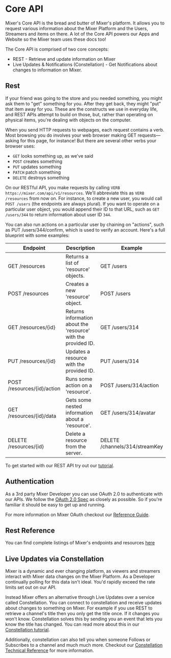 # Core API

Mixer's Core API is the bread and butter of Mixer's platform. It allows you to request various information about the Mixer Platform and the Users, Streamers and items on there. A lot of the Core API powers our Apps and Website so the Mixer team uses these docs too!

The Core API is comprised of two core concepts:
- REST - Retrieve and update information on Mixer
- Live Updates & Notifications (Constellation) - Get Notifications about changes to information on Mixer.

## Rest

If your friend was going to the store and you needed something, you might ask them to "get" something for you. After they get back, they might "put" that item away for you. These are the constructs we use in everyday life, and REST APIs attempt to build on those, but, rather than operating on physical items, you're dealing with objects on the computer.

When you send HTTP requests to webpages, each request contains a verb. Most browsing you do involves your web browser making GET requests—asking for this page, for instance! But there are several other verbs your browser uses:

- `GET` looks something up, as we've said
- `POST` creates something
- `PUT` updates something
- `PATCH` patch something
- `DELETE` destroys something

On our RESTful API, you make requests by calling `VERB https://mixer.com/api/v1/resources`. We'll abbreviate this as `VERB /resources` from now on. For instance, to create a new user, you would call `POST /users` (the endpoints are always plural). If you want to operate on a particular user object, you would append their ID to that URL, such as `GET /users/344` to return information about user ID `344`.

You can also run actions on a particular user by chaining on "actions", such as PUT /users/344/confirm, which is used to verify an account. Here's a full blueprint with some examples:

| Endpoint                    | Description                                                    | Example                        |
| --------------------------- | -------------------------------------------------------------- | ------------------------------ |
| GET /resources              | Returns a list of 'resource' objects.                          | GET /users                     |
| POST /resources             | Creates a new 'resource' object.                               | POST /users                    |
| GET /resources/{id}         | Returns information about the 'resource' with the provided ID. | GET /users/314                 |
| PUT /resources/{id}         | Updates a resource with the provided ID.                       | PUT /users/314                 |
| POST /resources/{id}/action | Runs some action on a 'resource'.                              | POST /users/314/action         |
| GET /resources/{id}/data    | Gets some nested information about a 'resource'.               | GET /users/314/avatar          |
| DELETE /resources/{id}      | Delete a resource from the server.                             | DELETE /channels/314/streamKey |

To get started with our REST API try out our [tutorial](/guides/core/basictutorial).

## Authentication

As a 3rd party Mixer Developer you can use OAuth 2.0 to authenticate with our APIs. We follow the [OAuth 2.0 Spec](https://tools.ietf.org/html/rfc6749) as closely as possible. So if you're familiar it should be easy to get up and running.

For more information on Mixer OAuth checkout our [Reference Guide](/reference/oauth).

## Rest Reference

You can find complete listings of Mixer's endpoints and resources [here](/rest/index.html?target=_blank)

## Live Updates via Constellation

Mixer is a dynamic and ever changing platform, as viewers and streamers interact with Mixer data changes on the Mixer Platform. As a Developer continually polling for this data isn't ideal. You'd rapidly exceed the rate limits set out on our API.

Instead Mixer offers an alternative through Live Updates over a service called Constellation. You can connect to constellation and receive updates about changes to something on Mixer. For example if you use REST to retrieve a channel's title then you only get the title once. If it changes you won't know. Constellation solves this by sending you an event that lets you know the title has changed. You can read more about this in our [Constellation tutorial](/guides/core/liveupdatesguides).

Additionally, constellation can also tell you when someone Follows or Subscribes to a channel and much much more. Checkout our [Constellation Technical Reference](/reference/constellation) for more information.

